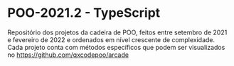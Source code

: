 # POO-2021.2 - TypeScript
Repositório dos projetos da cadeira de POO, feitos entre setembro de 2021 e fevereiro de 2022 e ordenados em nível crescente de complexidade.
Cada projeto conta com métodos específicos que podem ser visualizados no https://github.com/qxcodepoo/arcade
